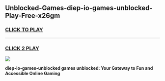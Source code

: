 
## Unblocked-Games-diep-io-games-unblocked-Play-Free-x26gm
<h3>
<a href="https://premium76.site?title=diep-io-games-unblocked&ref=17A">CLICK TO PLAY</a></h3>
<hr>

<h3>
<a href="https://premium76.site?title=diep-io-games-unblocked&ref=17A">CLICK 2 PLAY</a>
  
</h3>

<a href="https://premium76.site?title=diep-io-games-unblocked&ref=17A"><img src="https://clearcache.store/games.png"></a>


**diep-io-games-unblocked games unblocked: Your Gateway to Fun and Accessible Online Gaming**
